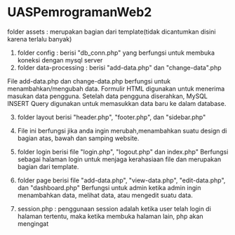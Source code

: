 # UASPemrogramanWeb2

folder assets : merupakan bagian dari template(tidak dicantumkan disini karena terlalu banyak)

1. folder config : berisi "db_conn.php" yang berfungsi untuk membuka koneksi dengan mysql server
2. folder data-processing : berisi "add-data.php" dan "change-data".php 

  File add-data.php dan change-data.php berfungsi untuk menambahkan/mengubah data. Formulir HTML digunakan untuk menerima masukan data pengguna. Setelah data pengguna diserahkan, MySQL INSERT Query digunakan untuk memasukkan data baru ke dalam database.
  
3. folder layout berisi "header.php", "footer.php", dan "sidebar.php"
  
4. File ini berfungsi jika anda ingin merubah,menambahkan suatu design di bagian atas, bawah dan samping website.
    
5. folder login berisi file "login.php", "logout.php" dan index.php" 
    Berfungsi sebagai halaman login untuk menjaga kerahasiaan file dan merupakan bagian dari template.
    
6. folder page berisi file "add-data.php", "view-data.php", "edit-data.php", dan "dashboard.php"
    Berfungsi untuk admin ketika admin ingin menambahkan data, melihat data, atau mengedit suatu data.
    
7. session.php : penggunaan session adalah ketika user telah login di halaman tertentu, maka ketika membuka halaman lain, php akan mengingat
